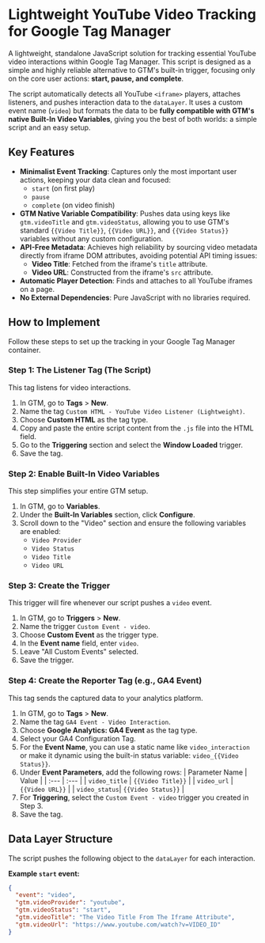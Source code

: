 # Lightweight YouTube Video Tracking for Google Tag Manager

A lightweight, standalone JavaScript solution for tracking essential YouTube video interactions within Google Tag Manager. This script is designed as a simple and highly reliable alternative to GTM's built-in trigger, focusing only on the core user actions: **start, pause, and complete**.

The script automatically detects all YouTube `<iframe>` players, attaches listeners, and pushes interaction data to the `dataLayer`. It uses a custom event name (`video`) but formats the data to be **fully compatible with GTM's native Built-In Video Variables**, giving you the best of both worlds: a simple script and an easy setup.

## Key Features

-   **Minimalist Event Tracking**: Captures only the most important user actions, keeping your data clean and focused:
    -   `start` (on first play)
    -   `pause`
    -   `complete` (on video finish)
-   **GTM Native Variable Compatibility**: Pushes data using keys like `gtm.videoTitle` and `gtm.videoStatus`, allowing you to use GTM's standard `{{Video Title}}`, `{{Video URL}}`, and `{{Video Status}}` variables without any custom configuration.
-   **API-Free Metadata**: Achieves high reliability by sourcing video metadata directly from iframe DOM attributes, avoiding potential API timing issues:
    -   **Video Title**: Fetched from the iframe's `title` attribute.
    -   **Video URL**: Constructed from the iframe's `src` attribute.
-   **Automatic Player Detection**: Finds and attaches to all YouTube iframes on a page.
-   **No External Dependencies**: Pure JavaScript with no libraries required.

## How to Implement

Follow these steps to set up the tracking in your Google Tag Manager container.

### Step 1: The Listener Tag (The Script)

This tag listens for video interactions.

1.  In GTM, go to **Tags** > **New**.
2.  Name the tag `Custom HTML - YouTube Video Listener (Lightweight)`.
3.  Choose **Custom HTML** as the tag type.
4.  Copy and paste the entire script content from the `.js` file into the HTML field.
5.  Go to the **Triggering** section and select the **Window Loaded** trigger.
6.  Save the tag.

### Step 2: Enable Built-In Video Variables

This step simplifies your entire GTM setup.

1.  In GTM, go to **Variables**.
2.  Under the **Built-In Variables** section, click **Configure**.
3.  Scroll down to the "Video" section and ensure the following variables are enabled:
    -   `Video Provider`
    -   `Video Status`
    -   `Video Title`
    -   `Video URL`

### Step 3: Create the Trigger

This trigger will fire whenever our script pushes a `video` event.

1.  In GTM, go to **Triggers** > **New**.
2.  Name the trigger `Custom Event - video`.
3.  Choose **Custom Event** as the trigger type.
4.  In the **Event name** field, enter `video`.
5.  Leave "All Custom Events" selected.
6.  Save the trigger.

### Step 4: Create the Reporter Tag (e.g., GA4 Event)

This tag sends the captured data to your analytics platform.

1.  In GTM, go to **Tags** > **New**.
2.  Name the tag `GA4 Event - Video Interaction`.
3.  Choose **Google Analytics: GA4 Event** as the tag type.
4.  Select your GA4 Configuration Tag.
5.  For the **Event Name**, you can use a static name like `video_interaction` or make it dynamic using the built-in status variable: `video_{{Video Status}}`.
6.  Under **Event Parameters**, add the following rows:
    | Parameter Name | Value |
    | :--- | :--- |
    | `video_title` | `{{Video Title}}` |
    | `video_url` | `{{Video URL}}` |
    | `video_status`| `{{Video Status}}` |
7.  For **Triggering**, select the `Custom Event - video` trigger you created in Step 3.
8.  Save the tag.

## Data Layer Structure

The script pushes the following object to the `dataLayer` for each interaction.

**Example `start` event:**
```json
{
  "event": "video",
  "gtm.videoProvider": "youtube",
  "gtm.videoStatus": "start",
  "gtm.videoTitle": "The Video Title From The Iframe Attribute",
  "gtm.videoUrl": "https://www.youtube.com/watch?v=VIDEO_ID"
}
